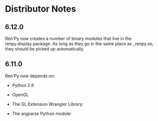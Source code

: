 # Distributor Notes 

## 6.12.0 

Ren'Py now creates a number of binary modules that live in the renpy.display package. As long as they go in the same place as \_renpy.so, they should be picked up automatically.

## 6.11.0 

Ren'Py now depends on:

*   Python 2.6
    
*   OpenGL
    
*   The GL Extension Wrangler Library: 
    
*   The argparse Python module: 
    
